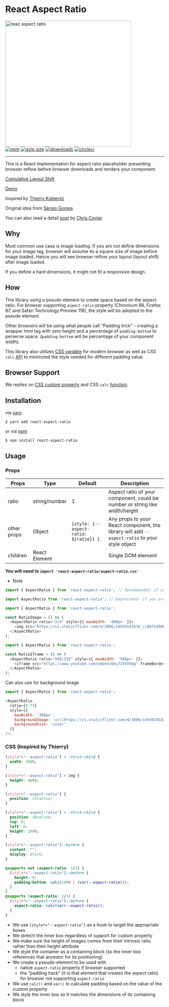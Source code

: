 <p align="center">
    <h1>React Aspect Ratio</h1>
  <img src="https://cloud.githubusercontent.com/assets/3906130/23882532/7e0cd586-081e-11e7-995f-005196385335.jpg" width="400" alt="reac aspect ratio">
  <br>
  <a href="https://www.npmjs.org/package/react-aspect-ratio"><img src="https://img.shields.io/npm/v/react-aspect-ratio.svg?style=flat" alt="npm"></a>
  <a href="https://unpkg.com/react-aspect-ratio"><img src="https://img.badgesize.io/https://unpkg.com/react-aspect-ratio/dist/es/index.js?compression=gzip" alt="gzip size"></a>
  <a href="https://www.npmjs.com/package/react-aspect-ratio"><img src="https://img.shields.io/npm/dt/react-aspect-ratio.svg" alt="downloads" ></a>
  <a href="https://circleci.com/gh/roderickhsiao/react-aspect-ratio"><img src="https://circleci.com/gh/roderickhsiao/react-aspect-ratio.svg?style=svg" alt="circleci"></a>
</p>

<hr>
This is a React implementation for aspect ratio placeholder preventing browser reflow before browser downloads and renders your component. 

[Cumulative Layout Shift](https://web.dev/cls/)

[Demo](https://roderickhsiao.github.io/react-aspect-ratio/)

Inspired by [Thierry Koblentz](https://www.linkedin.com/in/thierryk/)

Original idea from [Sérgio Gomes](https://twitter.com/sergiomdgomes)

You can also read a detail [post](https://css-tricks.com/aspect-ratio-boxes/) by [Chris Coyier](https://twitter.com/chriscoyier)

## Why

Most common use case is image loading. If you are not define dimensions for your image tag, browser will assume its a square size of image before image loaded. Hence you will see browser reflow your layout (layout shift) after image loaded.

If you define a hard dimensions, it might not fit a responsive design.

## How

This library using a pseudo element to create space based on the aspect ratio.
For browser supporting `aspect-ratio` property (Chromium 88, Firefox 87, and Safari Technology Preview 118), the style will be adopted to the pseudo element.

Other browsers will be using what people call "Padding trick" - creating a wrapper html tag with zero height and a percentage of `padding-bottom` to perserve space. (`padding-bottom` will be percentage of your component width).

This library also utilizes [CSS variable](https://developer.mozilla.org/en-US/docs/Web/CSS/Using_CSS_variables) for modern browser as well as CSS `calc` [API](https://developer.mozilla.org/en-US/docs/Web/CSS/calc) to minimized the style needed for different padding value.

## Browser Support

We replies on [CSS custom property](https://caniuse.com/css-variables) and CSS `calc` [function](https://caniuse.com/?search=calc).

## Installation

via [yarn](https://yarnpkg.com/en/docs)

```
$ yarn add react-aspect-ratio
```

or via [npm](https://docs.npmjs.com/)

```
$ npm install react-aspect-ratio
```

## Usage

### Props

| Props       | Type          | Default                                     | Description                                                                                   |
|-------------|---------------|---------------------------------------------|-----------------------------------------------------------------------------------------------|
| ratio       | string/number | 1                                           | Aspect ratio of your component, could be number or string like width/height                   |
| other props | Object        | ```{style: {--aspect-ratio: ${ratio}} }``` | Any props to your React component, the library will add `--aspect-ratio` to your style object |
| children    | React Element |                                             | Single DOM element                                                                            |

**You will need to `import 'react-aspect-ratio/aspect-ratio.css'`**

* Note
```js
import { AspectRatio } from 'react-aspect-ratio'; // Recommended: if you are using React > 15.6

import AspectRatio from 'react-aspect-ratio'; // Deprecated: if you are using React <= 15.6
```

```js
import { AspectRatio } from 'react-aspect-ratio';

const RatioImage = () => (
  <AspectRatio ratio="3/4" style={{ maxWidth: '400px' }}>
    <img src="https://c1.staticflickr.com/4/3896/14550191836_cc0675d906.jpg" />
  </AspectRatio>
);
```

```js
import { AspectRatio } from 'react-aspect-ratio';

const RatioIframe = () => (
  <AspectRatio ratio="560/315" style={{ maxWidth: '560px' }}>
    <iframe src="https://www.youtube.com/embed/Bku71V5f66g" frameBorder="0" allowFullScreen />
  </AspectRatio>
);
```

Can also use for background image

```js
import { AspectRatio } from 'react-aspect-ratio';

<AspectRatio
  ratio={0.75}
  style={{
    maxWidth: '300px',
    backgroundImage: 'url(https://c1.staticflickr.com/4/3896/14550191836_cc0675d906.jpg)',
    backgroundSize: 'cover'
  }}
/>;
```

### CSS (Inspired by Thierry)

```css
[style*="--aspect-ratio"] > :first-child {
  width: 100%;
}

[style*="--aspect-ratio"] > img {
  height: auto;
}

[style*="--aspect-ratio"] {
  position: relative;
}

[style*="--aspect-ratio"] > :first-child {
  position: absolute;
  top: 0;
  left: 0;
  height: 100%;
}

[style*="--aspect-ratio"]::before {
  content: "";
  display: block;
}

@supports not (aspect-ratio: 1/1) {
  [style*="--aspect-ratio"]::before {
    height: 0;
    padding-bottom: calc(100% / (var(--aspect-ratio)));
  }
}
@supports (aspect-ratio: 1/1) {
  [style*="--aspect-ratio"]::before {
    aspect-ratio: calc(var(--aspect-ratio));
  }
}
```

- We use `[style*="--aspect-ratio"]` as a hook to target the appropriate boxes
- We stretch the inner box regardless of support for custom property
- We make sure the height of images comes from their intrinsic ratio rather than their height attribute
- We style the container as a containing block (so the inner box references that ancestor for its positioning)
- We create a pseudo-element to be used with
  - native `aspect-ratio` property if browser supported
  - the “padding hack” (it is that element that creates the aspect ratio) for browser not supporting `aspect-ratio`
- We use `calc()` and `var()` to calculate padding based on the value of the custom property
- We style the inner box so it matches the dimensions of its containing block
